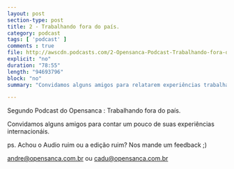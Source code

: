 ```yaml
---
layout: post
section-type: post
title: 2 - Trabalhando fora do país.
category: podcast
tags: [ 'podcast' ]
comments : true
file: http://awscdn.podcasts.com/2-Opensanca-Podcast-Trabalhando-fora-do-pas-d816.mp3
explicit: "no"
duration: "78:55"
length: "94693796"
block: "no"
summary: "Convidamos alguns amigos para relatarem experiências trabalhando fora do Brasil"

---
```


Segundo Podcast do Opensanca : Trabalhando fora do país.

Convidamos alguns amigos para contar um pouco de suas experiências internacionáis.

ps. Achou o Audio ruim ou a edição ruim? Nos mande um feedback ;)

andre@opensanca.com.br ou cadu@opensanca.com.br
